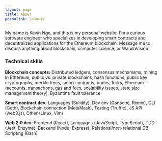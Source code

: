 ```yaml
---
layout: page
title: About
permalink: /about/
---
```


My name is Kevin Ngo, and this is my personal website.  I'm a curious software
engineer who specializes in developing smart contracts and decentralized
applications for the Ethereum blockchain.  Message me to discuss anything about 
blockchain, computer science, or WandaVision.

### Technical skills
**Blockchain concepts:** Distributed ledgers, consensus mechanisms, mining in
Ethereum, public vs. private blockchains, hash functions, public key
cryptography, merkle trees, smart contracts, nodes, forks, Ethereum (accounts,
transactions, gas and fees, scalability issues, state size management theory),
Byzantine fault tolerance 

**Smart contract dev:** Languages (Solidity), Dev env (Ganache, Remix), CLI (Geth), Blockchain
connection (MetaMask), Testing (Truffle), JS API (web3.js), Other (Linux, Vim)

**Web 2.0 dev:** Frontend (React), Languages (JavaScript, TypeScript), TDD
(Jest, Enzyme), Backend (Node, Express), Relational/non-relational DB, Scripting
(Bash)
 


